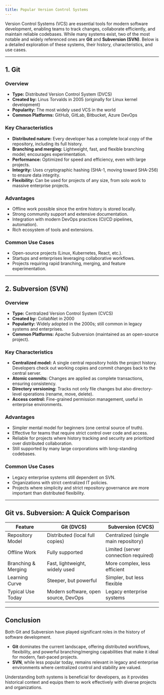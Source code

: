 ```yaml
---
title: Popular Version Control Systems
---
```


Version Control Systems (VCS) are essential tools for modern software development, enabling teams to track changes, collaborate efficiently, and maintain reliable codebases. While many systems exist, two of the most notable and widely referenced ones are **Git** and **Subversion (SVN)**. Below is a detailed exploration of these systems, their history, characteristics, and use cases.

---

## 1. Git

### Overview
- **Type:** Distributed Version Control System (DVCS)  
- **Created by:** Linus Torvalds in 2005 (originally for Linux kernel development)  
- **Popularity:** The most widely used VCS in the world  
- **Common Platforms:** GitHub, GitLab, Bitbucket, Azure DevOps  

### Key Characteristics
- **Distributed nature:** Every developer has a complete local copy of the repository, including its full history.  
- **Branching and merging:** Lightweight, fast, and flexible branching model; encourages experimentation.  
- **Performance:** Optimized for speed and efficiency, even with large projects.  
- **Integrity:** Uses cryptographic hashing (SHA-1, moving toward SHA-256) to ensure data integrity.  
- **Flexibility:** Can be used for projects of any size, from solo work to massive enterprise projects.  

### Advantages
- Offline work possible since the entire history is stored locally.  
- Strong community support and extensive documentation.  
- Integration with modern DevOps practices (CI/CD pipelines, automation).  
- Rich ecosystem of tools and extensions.  

### Common Use Cases
- Open-source projects (Linux, Kubernetes, React, etc.).  
- Startups and enterprises leveraging collaborative workflows.  
- Projects requiring rapid branching, merging, and feature experimentation.  

---

## 2. Subversion (SVN)

### Overview
- **Type:** Centralized Version Control System (CVCS)  
- **Created by:** CollabNet in 2000  
- **Popularity:** Widely adopted in the 2000s; still common in legacy systems and enterprises.  
- **Common Platforms:** Apache Subversion (maintained as an open-source project).  

### Key Characteristics
- **Centralized model:** A single central repository holds the project history. Developers check out working copies and commit changes back to the central server.  
- **Atomic commits:** Changes are applied as complete transactions, ensuring consistency.  
- **Directory versioning:** Tracks not only file changes but also directory-level operations (rename, move, delete).  
- **Access control:** Fine-grained permission management, useful in enterprise environments.  

### Advantages
- Simpler mental model for beginners (one central source of truth).  
- Effective for teams that require strict control over code and access.  
- Reliable for projects where history tracking and security are prioritized over distributed collaboration.  
- Still supported by many large corporations with long-standing codebases.  

### Common Use Cases
- Legacy enterprise systems still dependent on SVN.  
- Organizations with strict centralized IT policies.  
- Projects where simplicity and strict repository governance are more important than distributed flexibility.  

---

## Git vs. Subversion: A Quick Comparison

| Feature                  | Git (DVCS)                           | Subversion (CVCS)                     |
|--------------------------|---------------------------------------|---------------------------------------|
| Repository Model         | Distributed (local full copies)      | Centralized (single main repository)  |
| Offline Work             | Fully supported                      | Limited (server connection required)  |
| Branching & Merging      | Fast, lightweight, widely used       | More complex, less efficient          |
| Learning Curve            | Steeper, but powerful                | Simpler, but less flexible            |
| Typical Use Today        | Modern software, open source, DevOps | Legacy enterprise systems             |

---

## Conclusion

Both Git and Subversion have played significant roles in the history of software development.  
- **Git** dominates the current landscape, offering distributed workflows, flexibility, and powerful branching/merging capabilities that make it ideal for modern, fast-paced projects.  
- **SVN**, while less popular today, remains relevant in legacy and enterprise environments where centralized control and stability are valued.  

Understanding both systems is beneficial for developers, as it provides historical context and equips them to work effectively with diverse projects and organizations.

